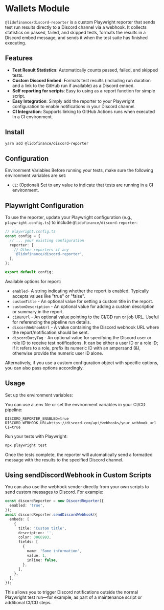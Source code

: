 # Wallets Module

`@lidofinance/discord-reporter` is a custom Playwright reporter that sends test run results directly to a Discord channel via a webhook. It collects statistics on passed, failed, and skipped tests, formats the results in a Discord embed message, and sends it when the test suite has finished executing.

## Features
- **Test Result Statistics**: Automatically counts passed, failed, and skipped tests.
- **Custom Discord Embed**: Formats test results (including run duration and a link to the GitHub run if available) as a Discord embed.
- **Self reporting for scripts**: Easy to using as a report function for simple script.
- **Easy Integration**: Simply add the reporter to your Playwright configuration to enable notifications in your Discord channel.
- **CI Integration**: Supports linking to GitHub Actions runs when executed in a CI environment.

## Install

```bash
yarn add @lidofinance/discord-reporter
```

## Configuration
Environment Variables
Before running your tests, make sure the following environment variables are set:

- `CI`: (Optional) Set to any value to indicate that tests are running in a CI environment.

## Playwright Configuration
To use the reporter, update your Playwright configuration (e.g., `playwright.config.ts`) to include `@lidofinance/discord-reporter`:

```ts
// playwright.config.ts
const config = {
  // ... your existing configuration
  reporter: [
    // Other reporters if any
    '@lidofinance/discord-reporter',
  ],
};

export default config;
```

Available options for report:
- `enabled`- A string indicating whether the report is enabled. Typically accepts values like "true" or "false".
- `customTitle` - An optional value for setting a custom title in the report.
- `customDescription` - An optional value for adding a custom description or summary in the report.
- `ciRunUrl` - An optional value pointing to the CI/CD run or job URL. Useful for referencing the pipeline run details.
- `discordWebhookUrl` - A value containing the Discord webhook URL where the report/notification should be sent.
- `discordDutyTag` - An optional value for specifying the Discord user or role ID to receive test notifications. 
  It can be either a user ID or a role ID; 
  if it refers to a role, prefix its numeric ID with an ampersand (&), otherwise provide the numeric user ID alone.

Alternatively, if you use a custom configuration object with specific options, you can also pass options accordingly.

## Usage
Set up the environment variables:

You can use a .env file or set the environment variables in your CI/CD pipeline:

```env
DISCORD_REPORTER_ENABLED=true
DISCORD_WEBHOOK_URL=https://discord.com/api/webhooks/your_webhook_url
CI=true
```

Run your tests with Playwright:

```bash
npx playwright test
```

Once the tests complete, the reporter will automatically send a formatted message with the results to the specified Discord channel.

## Using sendDiscordWebhook in Custom Scripts

You can also use the webhook sender directly from your own scripts to send custom messages to Discord. For example:

```ts
const discordReporter = new DiscordReporter({
  enabled: 'true',
});
await discordReporter.sendDiscordWebhook({
  embeds: [
    {
      title: 'Custom title',
      description: '',
      color: 3066993,
      fields: [
        {
          name: 'Some information',
          value: 1,
          inline: false,
        },
      ],
    },
  ],
});
```

This allows you to trigger Discord notifications outside the normal Playwright test run—for example, as part of a maintenance script or additional CI/CD steps.
